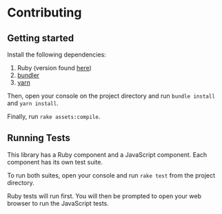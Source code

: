 # Contributing
## Getting started
Install the following dependencies:

1. Ruby (version found [here](./.ruby-version))
2. [bundler](https://bundler.io/)
3. [yarn](https://yarnpkg.com/)

Then, open your console on the project directory and run `bundle install` and `yarn install`.

Finally, run `rake assets:compile`.

## Running Tests
This library has a Ruby component and a JavaScript component. Each component has its own test suite.

To run both suites, open your console and run `rake test` from the project directory.

Ruby tests will run first. You will then be prompted to open your web browser to run the JavaScript tests.
